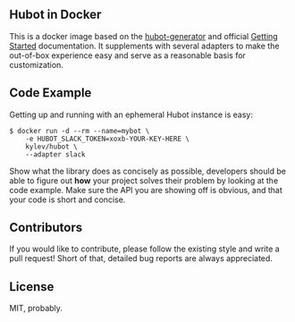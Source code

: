 ## Hubot in Docker

This is a docker image based on
the [hubot-generator](https://github.com/github/generator-hubot) and
official [Getting Started](https://hubot.github.com/docs/)
documentation. It supplements with several adapters to make the
out-of-box experience easy and serve as a reasonable basis for
customization.

## Code Example

Getting up and running with an ephemeral Hubot instance is easy:

``` console
$ docker run -d --rm --name=mybot \
    -e HUBOT_SLACK_TOKEN=xoxb-YOUR-KEY-HERE \
    kylev/hubot \
    --adapter slack
```

Show what the library does as concisely as possible, developers should
be able to figure out **how** your project solves their problem by
looking at the code example. Make sure the API you are showing off is
obvious, and that your code is short and concise.

## Contributors

If you would like to contribute, please follow the existing style and
write a pull request! Short of that, detailed bug reports are always
appreciated.

## License

MIT, probably.
